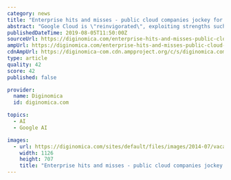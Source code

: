 ```yaml
---
category: news
title: "Enterprise hits and misses - public cloud companies jockey for position as the Capital One data breach fallout continues"
abstract: "Google Cloud is \"reinvigorated\", exploiting strengths such as containers (and, I'd argue, TensorFlow). Parsing Microsoft's numbers, Kurt notes some advantages taking hold: Microsoft's SaaS business (Office 365, Dynamics 365, Teams) is much larger than AWS ..."
publishedDateTime: 2019-08-05T11:50:00Z
sourceUrl: https://diginomica.com/enterprise-hits-and-misses-public-cloud-companies-jockey-position-capital-one-data-breach-fallout
ampUrl: https://diginomica.com/enterprise-hits-and-misses-public-cloud-companies-jockey-position-capital-one-data-breach-fallout?amp
cdnAmpUrl: https://diginomica-com.cdn.ampproject.org/c/s/diginomica.com/enterprise-hits-and-misses-public-cloud-companies-jockey-position-capital-one-data-breach-fallout?amp
type: article
quality: 42
score: 42
published: false

provider:
  name: Diginomica
  id: diginomica.com

topics:
  - AI
  - Google AI

images:
  - url: https://diginomica.com/sites/default/files/images/2014-07/vacachill.jpg
    width: 1126
    height: 707
    title: "Enterprise hits and misses - public cloud companies jockey for position as the Capital One data breach fallout continues"
---
```

